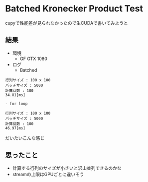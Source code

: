 # Batched Kronecker Product Test

cupyで性能差が見られなかったので生CUDAで書いてみようと

## 結果
- 環境
	- GF GTX 1080
- ログ
	- Batched
```
行列サイズ : 100 x 100
バッチサイズ : 5000
計算回数 : 100
34.81[ms]
```
	- for loop
```
行列サイズ : 100 x 100
バッチサイズ : 5000
計算回数 : 100
46.97[ms]
```
だいたいこんな感じ

## 思ったこと
- 計算する行列のサイズが小さいと沢山並列できるのかな
- streamの上限はGPUごとに違いそう
